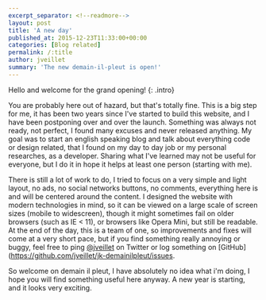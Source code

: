 ```yaml
---
excerpt_separator: <!--readmore-->
layout: post
title: 'A new day'
published_at: 2015-12-23T11:33:00+00:00
categories: [Blog related]
permalink: /:title
author: jveillet
summary: 'The new demain-il-pleut is open!'
---
```


Hello and welcome for the grand opening!
{: .intro}

You are probably here out of hazard, but that's totally fine. This is a big step for me, it has been two years since I've started to build this website, and I have been postponing over and over the launch. Something was always not ready, not perfect, I found many excuses and never released anything. My goal was to start an english speaking blog and talk about everything code or design related, that I found on my day to day job or my personal researches, as a developer. Sharing what I've learned may not be useful for everyone, but I do it in hope it helps at least one person (starting with me).

<!--readmore-->

There is still a lot of work to do, I tried to focus on a very simple and light layout, no ads, no social networks
buttons, no comments, everything here is and will be centered around the content. I designed the website with modern
technologies in mind, so it can be viewed on a large scale of screen sizes (mobile to widescreen), though it might
sometimes fail on older browsers (such as IE < 11), or browsers like Opera Mini, but still be readable. At the end of
the day, this is a team of one, so improvements and fixes will come at a very short pace, but if you find something
really annoying or buggy, feel free to ping [@jveillet](https://twitter.com/jveillet) on Twitter or log something on [GitHub](https://github.com/jveillet/jk-demainilpleut/issues.

So welcome on demain il pleut, I have absolutely no idea what i'm doing, I hope you will find something useful here
anyway. A new year is starting, and it looks very exciting.
